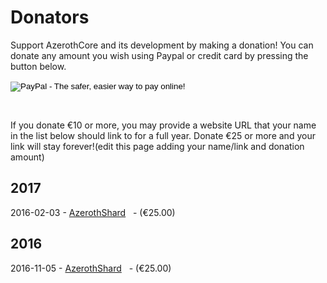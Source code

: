 # Donators

Support AzerothCore and its development by making a donation! You can donate any amount you wish using Paypal or credit card by pressing the button below.

<form action="https://www.paypal.com/cgi-bin/webscr" method="post" target="_top">
    <input type="hidden" name="cmd" value="_s-xclick">
    <input type="hidden" name="hosted_button_id" value="L69ANPSR8BJDU">
    <input type="image" src="https://www.paypalobjects.com/en_US/i/btn/btn_donate_LG.gif" border="0" name="submit" alt="PayPal - The safer, easier way to pay online!">
    <img alt="" border="0" src="https://www.paypalobjects.com/it_IT/i/scr/pixel.gif" width="1" height="1">
</form>


&nbsp;

If you donate €10 or more, you may provide a website URL that your name in the list below should link to for a full year. Donate €25 or more and your link will stay forever!(edit this page adding your name/link and donation amount)

<h2><strong>2017</strong></h2>

2016-02-03 - [AzerothShard](https://www.azerothshard.org)   - (€25.00)

<h2><strong>2016</strong></h2>

2016-11-05 - [AzerothShard](https://www.azerothshard.org)   - (€25.00)

&nbsp;

&nbsp;